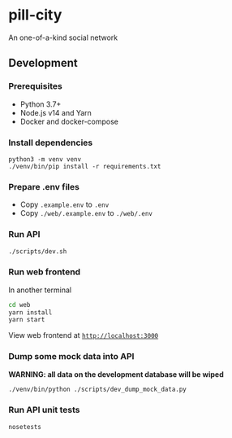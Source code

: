 # pill-city
An one-of-a-kind social network

## Development

### Prerequisites
* Python 3.7+
* Node.js v14 and Yarn
* Docker and docker-compose

### Install dependencies
```
python3 -m venv venv
./venv/bin/pip install -r requirements.txt
```

### Prepare .env files
* Copy `.example.env` to `.env`
* Copy `./web/.example.env` to `./web/.env`

### Run API
```bash
./scripts/dev.sh
```

### Run web frontend
In another terminal
```bash
cd web
yarn install
yarn start
```

View web frontend at [`http://localhost:3000`](http://localhost:3000/)

### Dump some mock data into API
**WARNING: all data on the development database will be wiped**
```bash
./venv/bin/python ./scripts/dev_dump_mock_data.py
```

### Run API unit tests
```bash
nosetests
```